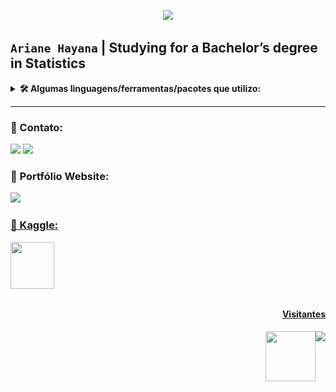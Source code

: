 <p align="center">
  <img src="https://github.com/a-hayana/a-hayana/raw/main/view/view2.gif">
</p>

## `Ariane Hayana` |   **Studying for a Bachelor’s degree in Statistics** 

<details>
  <summary><b>🛠️ Algumas linguagens/ferramentas/pacotes que utilizo:</b></summary>
  <br/>
  
<img align="center" alt="" width="60" height="60" src="https://cdn.jsdelivr.net/gh/devicons/devicon/icons/rstudio/rstudio-original.svg"> <img align="center" alt="" width="60" height="60" src="https://raw.githubusercontent.com/rstudio/shiny/main/man/figures/logo.png"> <img align="center" alt="" width="60" height="65" src=https://pkgs.rstudio.com/flexdashboard/reference/figures/logo.png> <img align="center" alt="" width="65" height="70" src="https://github.com/a-hayana/a-hayana/raw/main/view/fig1.png"><img align="center" alt="" width="65" height="70" src="https://github.com/a-hayana/a-hayana/raw/main/view/fig2.png"><img align="center" alt="" width="65" height="70" src="https://github.com/a-hayana/a-hayana/raw/main/view/fig3.png"><img align="center" alt="" width="150" height="40" src="https://github.com/a-hayana/a-hayana/raw/main/view/fig4.png"><img align="center" alt="" width="60" height="60" src="https://cdn.jsdelivr.net/gh/devicons/devicon/icons/html5/html5-original.svg"> <img align="center" alt="" width="60" height="60" src="https://cdn.jsdelivr.net/gh/devicons/devicon/icons/css3/css3-original.svg" /> <img align="center" alt="" width="60" height="60" src="https://cdn.jsdelivr.net/gh/devicons/devicon/icons/github/github-original.svg" /> <img align="center" alt="" width="60" height="60"  src="https://raw.githubusercontent.com/devicons/devicon/master/icons/python/python-original.svg" alt="python" width="40" height="40"/>
<img align="center" alt="" src="https://cdn.jsdelivr.net/gh/devicons/devicon/icons/vscode/vscode-original.svg" alt="python" width="50" height="50"/>
<img align="center" alt="" src="https://cdn.jsdelivr.net/gh/devicons/devicon/icons/jupyter/jupyter-original-wordmark.svg" alt="jupyter" width="55" height="55"/>
          
</details>

<hr>

<h3 align="left">🔗 Contato:</h3>
<p align="left">
  <a href="https://www.linkedin.com/in/arianehayana/" target="_blank"><img src="https://img.shields.io/badge/-LinkedIn-%230077B5?style=for-the-badge&logo=linkedin&logoColor=white" target="_blank"></a> 
  <a href="mailto:ariane.hayana@outlook.com" target="_blank"><img src="https://img.shields.io/badge/Microsoft_Outlook-0078D4?style=for-the-badge&logo=microsoft-outlook&logoColor=white"></a>
  
<h3 align="left">📝 Portfólio Website: </h3>
 <a href="http://ariane-hayana.netlify.app/" target="_blank"><img src="https://img.shields.io/badge/Netlify-00C7B7?style=for-the-badge&logo=netlify&logoColor=white">
 
<h3 align="left">🚀 Kaggle: </h3>
 <a href="https://www.kaggle.com/arianehayana" target="_blank"><img width="70" height="75" src="https://cdn.jsdelivr.net/gh/devicons/devicon/icons/kaggle/kaggle-original.svg">
        
##
 
<div>        
  <h4 align="right"> Visitantes </h4>
  <img align="right" src="https://profile-counter.glitch.me/a-hayana/count.svg">
  <img align="right" alt="" width="80" height="80" src="http://octodex.github.com/images/Professortocat_v2.png"> 
    
  
 </div> 

